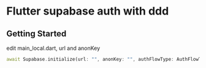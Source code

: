 # Flutter supabase auth with ddd

## Getting Started

edit main_local.dart, url and anonKey

```dart
await Supabase.initialize(url: "", anonKey: "", authFlowType: AuthFlowType.pkce);
```
